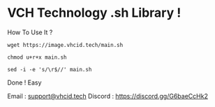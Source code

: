 # VCH Technology .sh Library !

How To Use It ?

```
wget https://image.vhcid.tech/main.sh

chmod u+r+x main.sh

sed -i -e 's/\r$//' main.sh

```

Done ! Easy

Email : support@vhcid.tech
Discord : https://discord.gg/G6baeCcHk2
